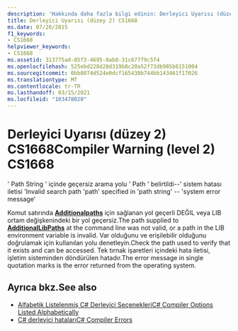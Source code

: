 ```yaml
---
description: 'Hakkında daha fazla bilgi edinin: Derleyici Uyarısı (düzey 2) CS1668'
title: Derleyici Uyarısı (düzey 2) CS1668
ms.date: 07/20/2015
f1_keywords:
- CS1668
helpviewer_keywords:
- CS1668
ms.assetid: 313775ad-85f3-4695-8ab8-31c677f9c5f4
ms.openlocfilehash: 525ebd228d28d319b8c20a52f73db985b6151004
ms.sourcegitcommit: 0bb8074d524e0dcf165430b744bb143461f17026
ms.translationtype: MT
ms.contentlocale: tr-TR
ms.lasthandoff: 03/15/2021
ms.locfileid: "103478020"
---
```

# <a name="compiler-warning-level-2-cs1668"></a><span data-ttu-id="c5bcd-103">Derleyici Uyarısı (düzey 2) CS1668</span><span class="sxs-lookup"><span data-stu-id="c5bcd-103">Compiler Warning (level 2) CS1668</span></span>

<span data-ttu-id="c5bcd-104">' Path String ' içinde geçersiz arama yolu ' Path ' belirtildi--' sistem hatası iletisi '</span><span class="sxs-lookup"><span data-stu-id="c5bcd-104">Invalid search path 'path' specified in 'path string' --  'system error message'</span></span>  
  
 <span data-ttu-id="c5bcd-105">Komut satırında [**Additionalpaths**](../language-reference/compiler-options/advanced.md#additionallibpaths) için sağlanan yol geçerli DEĞIL veya LIB ortam değişkenindeki bir yol geçersiz.</span><span class="sxs-lookup"><span data-stu-id="c5bcd-105">The path supplied to [**AdditionalLibPaths**](../language-reference/compiler-options/advanced.md#additionallibpaths) at the command line was not valid, or a path in the LIB environment variable is invalid.</span></span> <span data-ttu-id="c5bcd-106">Var olduğunu ve erişilebilir olduğunu doğrulamak için kullanılan yolu denetleyin.</span><span class="sxs-lookup"><span data-stu-id="c5bcd-106">Check the path used to verify that it exists and can be accessed.</span></span> <span data-ttu-id="c5bcd-107">Tek tırnak işaretleri içindeki hata iletisi, işletim sisteminden döndürülen hatadır.</span><span class="sxs-lookup"><span data-stu-id="c5bcd-107">The error message in single quotation marks is the error returned from the operating system.</span></span>  
  
## <a name="see-also"></a><span data-ttu-id="c5bcd-108">Ayrıca bkz.</span><span class="sxs-lookup"><span data-stu-id="c5bcd-108">See also</span></span>

- [<span data-ttu-id="c5bcd-109">Alfabetik Listelenmiş C# Derleyici Seçenekleri</span><span class="sxs-lookup"><span data-stu-id="c5bcd-109">C# Compiler Options Listed Alphabetically</span></span>](../language-reference/compiler-options/listed-alphabetically.md)
- [<span data-ttu-id="c5bcd-110">C# derleyici hataları</span><span class="sxs-lookup"><span data-stu-id="c5bcd-110">C# Compiler Errors</span></span>](../language-reference/compiler-messages/index.md)
